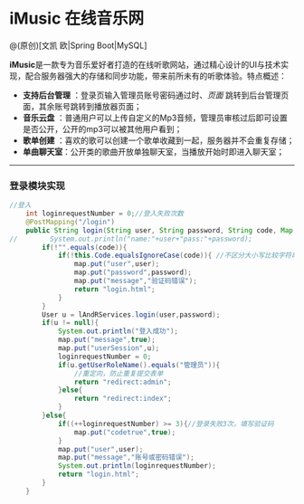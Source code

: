 # iMusic 在线音乐网 

@(原创)[文凯 欧|Spring Boot|MySQL]

**iMusic**是一款专为音乐爱好者打造的在线听歌网站，通过精心设计的UI与技术实现，配合服务器强大的存储和同步功能，带来前所未有的听歌体验。特点概述：
- **支持后台管理** ：登录页输入管理员账号密码通过时、*页面* 跳转到后台管理页面，其余账号跳转到播放器页面；
- **音乐云盘** ：普通用户可以上传自定义的Mp3音频，管理员审核过后即可设置是否公开，公开的mp3可以被其他用户看到；
- **歌单创建** ：喜欢的歌可以创建一个歌单收藏到一起，服务器并不会重复存储；
- **单曲聊天室**：公开类的歌曲开放单独聊天室，当播放开始时即进入聊天室；

-------------------

### 登录模块实现
``` java
//登入
    int loginrequestNumber = 0;//登入失败次数
    @PostMapping("/login")
    public String login(String user, String password, String code, Map map){
//        System.out.println("name:"+user+"pass:"+password);
        if(!"".equals(code)){
            if(!this.Code.equalsIgnoreCase(code)){ //不区分大小写比较字符串
                map.put("user",user);
                map.put("password",password);
                map.put("message","验证码错误");
                return "login.html";
            }
        }
        User u = lAndRServices.login(user,password);
        if(u != null){
            System.out.println("登入成功");
            map.put("message",true);
            map.put("userSession",u);
            loginrequestNumber = 0;
            if(u.getUserRoleName().equals("管理员")){
                //重定向，防止重复提交表单
                return "redirect:admin";
            }else{
                return "redirect:index";
            }
        }else{
            if((++loginrequestNumber) >= 3){//登录失败3次，填写验证码
                map.put("codetrue",true);
            }
            map.put("user",user);
            map.put("message","账号或密码错误");
            System.out.println(loginrequestNumber);
            return "login.html";
        }
    }
```
